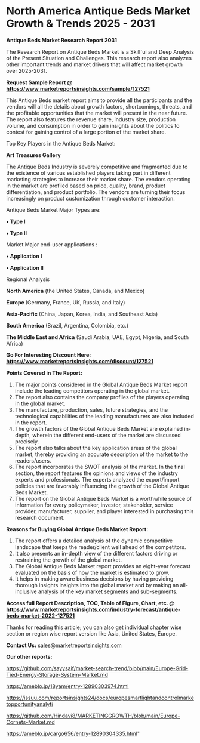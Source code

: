 # North America Antique Beds Market Growth & Trends 2025 - 2031

<strong>Antique Beds Market Research Report 2031</strong>

The Research Report on Antique Beds Market is a Skillful and Deep Analysis of the Present Situation and Challenges. This research report also analyzes other important trends and market drivers that will affect market growth over 2025-2031.

<strong>Request Sample Report @ <a href=https://www.marketreportsinsights.com/sample/127521>https://www.marketreportsinsights.com/sample/127521</a></strong>

This Antique Beds market report aims to provide all the participants and the vendors will all the details about growth factors, shortcomings, threats, and the profitable opportunities that the market will present in the near future. The report also features the revenue share, industry size, production volume, and consumption in order to gain insights about the politics to contest for gaining control of a large portion of the market share.

Top Key Players in the Antique Beds Market:

<strong>Art Treasures Gallery</strong>

The Antique Beds Industry is severely competitive and fragmented due to the existence of various established players taking part in different marketing strategies to increase their market share. The vendors operating in the market are profiled based on price, quality, brand, product differentiation, and product portfolio. The vendors are turning their focus increasingly on product customization through customer interaction.

Antique Beds Market Major Types are:

<strong>• Type I

• Type II</strong>

Market Major end-user applications :

<strong>• Application I

• Application II</strong>

Regional Analysis

</u><strong><b>North America</b></strong> (the United States, Canada, and Mexico)

<strong><b>Europe </b></strong>(Germany, France, UK, Russia, and Italy)

<strong><b>Asia-Pacific</b></strong> (China, Japan, Korea, India, and Southeast Asia)

<strong><b>South America</b></strong> (Brazil, Argentina, Colombia, etc.)

<strong><b>The Middle East and Africa</b></strong> (Saudi Arabia, UAE, Egypt, Nigeria, and South Africa)

<strong>Go For Interesting Discount Here: <a href=https://www.marketreportsinsights.com/discount/127521>https://www.marketreportsinsights.com/discount/127521</a></strong>

<strong>Points Covered in The Report:</strong>
<ol>
  <li>The major points considered in the Global Antique Beds Market report include the leading competitors operating in the global market.</li>
  <li>The report also contains the company profiles of the players operating in the global market.</li>
  <li>The manufacture, production, sales, future strategies, and the technological capabilities of the leading manufacturers are also included in the report.</li>
  <li>The growth factors of the Global Antique Beds Market are explained in-depth, wherein the different end-users of the market are discussed precisely.</li>
  <li>The report also talks about the key application areas of the global market, thereby providing an accurate description of the market to the readers/users.</li>
  <li>The report incorporates the SWOT analysis of the market. In the final section, the report features the opinions and views of the industry experts and professionals. The experts analyzed the export/import policies that are favorably influencing the growth of the Global Antique Beds Market.</li>
  <li>The report on the Global Antique Beds Market is a worthwhile source of information for every policymaker, investor, stakeholder, service provider, manufacturer, supplier, and player interested in purchasing this research document.</li>
</ol>
<strong>Reasons for Buying Global Antique Beds Market Report:</strong>

<ol>
  <li>The report offers a detailed analysis of the dynamic competitive landscape that keeps the reader/client well ahead of the competitors.</li>
  <li>It also presents an in-depth view of the different factors driving or restraining the growth of the global market.</li>
  <li>The Global Antique Beds Market report provides an eight-year forecast evaluated on the basis of how the market is estimated to grow.</li>
  <li>It helps in making aware business decisions by having providing thorough insights insights into the global market and by making an all-inclusive analysis of the key market segments and sub-segments.</li>
</ol>
<strong>Access full Report Description, TOC, Table of Figure, Chart, etc. @ <a href=https://www.marketreportsinsights.com/industry-forecast/antique-beds-market-2022-127521>https://www.marketreportsinsights.com/industry-forecast/antique-beds-market-2022-127521</a></strong>


Thanks for reading this article; you can also get individual chapter wise section or region wise report version like Asia, United States, Europe.

<strong>Contact Us:</strong>
sales@marketreportsinsights.com

<strong>Our other reports:</strong>

<a href=https://github.com/sayysaif/market-search-trend/blob/main/Europe-Grid-Tied-Energy-Storage-System-Market.md>https://github.com/sayysaif/market-search-trend/blob/main/Europe-Grid-Tied-Energy-Storage-System-Market.md</a>

<a href=https://ameblo.jp/18yam/entry-12890303974.html>https://ameblo.jp/18yam/entry-12890303974.html</a>

<a href=https://issuu.com/reportsinsights24/docs/europesmartlightandcontrolmarketopportunityanalyti>https://issuu.com/reportsinsights24/docs/europesmartlightandcontrolmarketopportunityanalyti</a>

<a href=https://github.com/Hindavi8/MARKETINGGROWTH/blob/main/Europe-Cornets-Market.md>https://github.com/Hindavi8/MARKETINGGROWTH/blob/main/Europe-Cornets-Market.md</a>

<a href=https://ameblo.jp/cargo656/entry-12890304335.html>https://ameblo.jp/cargo656/entry-12890304335.html</a>"
